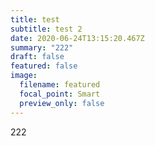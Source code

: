 ```yaml
---
title: test
subtitle: test 2
date: 2020-06-24T13:15:20.467Z
summary: "222"
draft: false
featured: false
image:
  filename: featured
  focal_point: Smart
  preview_only: false
---
```

222